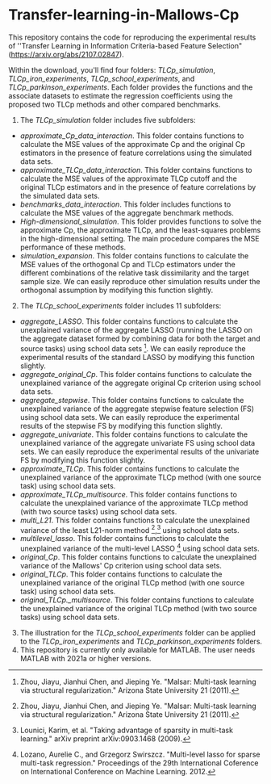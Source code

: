 # Transfer-learning-in-Mallows-Cp
This repository contains the code for reproducing the experimental results of ''Transfer Learning in Information Criteria-based Feature Selection" (https://arxiv.org/abs/2107.02847).

Within the download, you'll find four folders: *TLCp_simulation*, *TLCp_iron_experiments*, *TLCp_school_experiments*, and *TLCp_parkinson_experiments*. Each folder provides the functions and the associate datasets to estimate the regression coefficients using the proposed two TLCp methods and other compared benchmarks.
1. The *TLCp_simulation* folder includes five subfolders:
- *approximate_Cp_data_interaction*. This folder contains functions to calculate the MSE values of the approximate Cp and the original Cp estimators in the presence of feature correlations using the simulated data sets.
- *approximate_TLCp_data_interaction*. This folder contains functions to calculate the MSE values of the approximate TLCp cutoff and the original TLCp estimators and in the presence of feature correlations by the simulated data sets.
- *benchmarks_data_interaction*. This folder includes functions to calculate the MSE values of the aggregate benchmark methods.
- *High-dimensional_simulation*. This folder provides functions to solve the approximate Cp, the approximate TLCp, and the least-squares problems in the high-dimensional setting. The main procedure compares the MSE performance of these methods.
- *simulation_expansion*. This folder contains functions to calculate the MSE values of the orthogonal Cp and TLCp estimators under the different combinations of the relative task dissimilarity and the target sample size. We can easily reproduce other simulation results under the orthogonal assumption by modifying this function slightly.
2. The *TLCp_school_experiments* folder includes 11 subfolders:
- *aggregate_LASSO*. This folder contains functions to calculate the unexplained variance of the aggregate LASSO (running the LASSO on the aggregate dataset formed by combining data for both the target and source tasks) using school data sets [^1]. We can easily reproduce the experimental results of the standard LASSO by modifying this function slightly.
- *aggregate_original_Cp*. This folder contains functions to calculate the unexplained variance of the aggregate original Cp criterion using school data sets.
- *aggregate_stepwise*. This folder contains functions to calculate the unexplained variance of the aggregate stepwise feature selection (FS) using school data sets. We can easily reproduce the experimental results of the stepwise FS by modifying this function slightly.
- *aggregate_univariate*. This folder contains functions to calculate the unexplained variance of the aggregate univariate FS using school data sets. We can easily reproduce the experimental results of the univariate FS by modifying this function slightly.
- *approximate_TLCp*. This folder contains functions to calculate the unexplained variance of the approximate TLCp method (with one source task) using school data sets. 
- *approximate_TLCp_multisource*. This folder contains functions to calculate the unexplained variance of the approximate TLCp method (with two source tasks) using school data sets. 
- *multi_L21*. This folder contains functions to calculate the unexplained variance of the least L21-norm method [^1],[^2] using school data sets. 
- *multilevel_lasso*. This folder contains functions to calculate the unexplained variance of the multi-level LASSO [^3] using school data sets. 
- *original_Cp*. This folder contains functions to calculate the unexplained variance of the Mallows' Cp criterion using school data sets.
- *original_TLCp*. This folder contains functions to calculate the unexplained variance of the original TLCp method (with one source task) using school data sets.
- *original_TLCp._multisource*. This folder contains functions to calculate the unexplained variance of the original TLCp method (with two source tasks) using school data sets.
3. The illustration for the *TLCp_school_experiments* folder can be applied to the *TLCp_iron_experiments* and *TLCp_parkinson_experiments* folders.
4. This repository is currently only available for MATLAB. The user needs MATLAB with 2021a or higher versions.
[^1]: Zhou, Jiayu, Jianhui Chen, and Jieping Ye. "Malsar: Multi-task learning via structural regularization." Arizona State University 21 (2011).
[^2]: Lounici, Karim, et al. "Taking advantage of sparsity in multi-task learning." arXiv preprint arXiv:0903.1468 (2009).
[^3]: Lozano, Aurelie C., and Grzegorz Swirszcz. "Multi-level lasso for sparse multi-task regression." Proceedings of the 29th International Coference on International Conference on Machine Learning. 2012.
